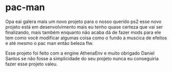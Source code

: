 # pac-man
Opa eai galera mais um novo projeto  para o nosso querido ps2 esse novo projeto está em desenvolvimento mais eu tenho quase certeza que vai ser finalizando, mais tambèm enquanto não acaba dá de fazer mods para ele tem como você modificar algumas coisa como o fundo a muscica de efeitos e até mesmo o pac man então beleza flw.

Esse projeto foi feito com a engine AthenaEnv e muito obrigado Daniel Santos se não fosse a simplicidade do seu projeto nunca eu conseguiria fazer esse projeto valeu.
